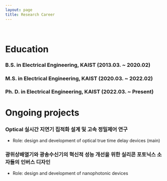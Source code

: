 ```yaml
---
layout: page
title: Research Career
---
```


<br/>


# Education

### B.S. in Electrical Engineering, KAIST (2013.03. ~ 2020.02)
### M.S. in Electrical Engineering, KAIST (2020.03. ~ 2022.02)
### Ph. D. in Electrical Engineering, KAIST (2022.03. ~ Present)




# Ongoing projects
### Optical 실시간 지연기 집적화 설계 및 고속 정밀제어 연구
* Role: design and development of optical true time delay devices (main)
### 광위상배열기와 광송수신기의 혁신적 성능 개선을 위한 실리콘 포토닉스 소자들의 인버스 디자인
* Role: design and development of nanophotonic devices
